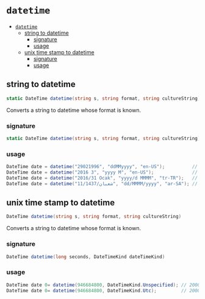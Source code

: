 # `datetime`

- [`datetime`](#datetime)
  - [string to datetime](#string-to-datetime)
    - [signature](#signature)
    - [usage](#usage)
  - [unix time stamp to datetime](#unix-time-stamp-to-datetime)
    - [signature](#signature-1)
    - [usage](#usage-1)

## string to datetime

```csharp
static DateTime datetime(string s, string format, string cultureString)
```

Converts a string to datetime whose format is known.

### signature

```csharp
static DateTime datetime(string s, string format, string cultureString)
```

### usage

```csharp
DateTime date = datetime("29021996", "ddMMyyyy", "en-US");          // 1996-02-29
DateTime date = datetime("2016 3", "yyyy M", "en-US");              // 2016-03-01
DateTime date = datetime("2016/31 Ocak", "yyyy/d MMMM", "tr-TR");   // 2016-01-31
DateTime date = datetime("11/شعبان/1437", "dd/MMMM/yyyy", "ar-SA"); // 2016-05-18
```

## unix time stamp to datetime

```csharp
DateTime datetime(string s, string format, string cultureString)
```

Converts a string to datetime whose format is known.

### signature

```csharp
DateTime datetime(long seconds, DateTimeKind dateTimeKind)
```

### usage

```csharp
DateTime date 0= datetime(946684800, DateTimeKind.Unspecified); // 2000-01-01
DateTime date 0= datetime(946684800, DateTimeKind.Utc);         // 2000-01-01
```
